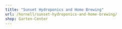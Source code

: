```yaml
---
title: "Sunset Hydroponics and Home Brewing"
url: /hornell/sunset-hydroponics-and-home-brewing/
shop: Garten-Center
---
```

